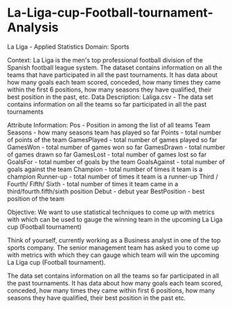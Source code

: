 # La-Liga-cup-Football-tournament-Analysis

La Liga - Applied Statistics
Domain: Sports

Context: La Liga is the men's top professional football division of the Spanish football league system. The dataset contains information on all the teams that have participated in all the past tournaments. It has data about how many goals each team scored, conceded, how many times they came within the first 6 positions, how many seasons they have qualified, their best position in the past, etc. Data Description: Laliga.csv - The data set contains information on all the teams so far participated in all the past tournaments

Attribute Information: Pos - Position in among the list of all teams Team Seasons - how many seasons team has played so far Points - total number of points of the team GamesPlayed - total number of games played so far GamesWon - total number of games won so far GamesDrawn - total number of games drawn so far GamesLost - total number of games lost so far GoalsFor - total number of goals by the team GoalsAgainst - total number of goals against the team Champion - total number of times it team is a champion Runner-up - total number of times it team is a runner-up Third / Fourth/ Fifth/ Sixth - total number of times it team came in a third/fourth.fifth/sixth position Debut - debut year BestPosition - best position of the team

Objective: We want to use statistical techniques to come up with metrics with which can be used to gauge the winning team in the upcoming La Liga cup (Football tournament)

Think of yourself, currently working as a Business analyst in one of the top sports company. The senior management team has asked you to come up with metrics with which they can gauge which team will win the upcoming La Liga cup (Football tournament).

The data set contains information on all the teams so far participated in all the past tournaments. It has data about how many goals each team scored, conceded, how many times they came within first 6 positions, how many seasons they have qualified, their best position in the past etc.
